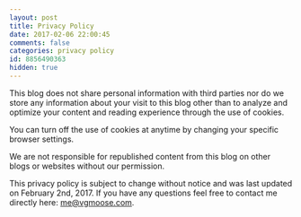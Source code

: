 ```yaml
---
layout: post
title: Privacy Policy
date: 2017-02-06 22:00:45
comments: false
categories: privacy policy
id: 8856490363
hidden: true
---
```


This blog does not share personal information with third parties nor do we store any information about your visit to this blog other than to analyze and optimize your content and reading experience through the use of cookies.

You can turn off the use of cookies at anytime by changing your specific browser settings.

We are not responsible for republished content from this blog on other blogs or websites without our permission.

This privacy policy is subject to change without notice and was last updated on February 2nd, 2017. If you have any questions feel free to contact me directly here: me@vgmoose.com.